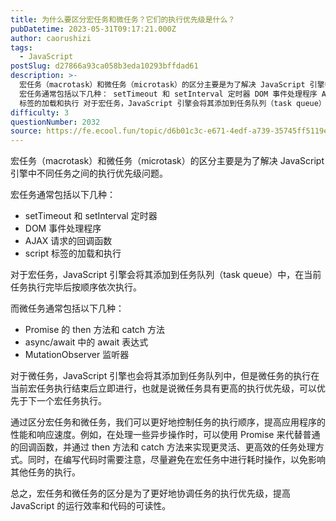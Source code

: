 ```yaml
---
title: 为什么要区分宏任务和微任务？它们的执行优先级是什么？
pubDatetime: 2023-05-31T09:17:21.000Z
author: caorushizi
tags:
  - JavaScript
postSlug: d27866a93ca058b3eda10293bffdad61
description: >-
  宏任务（macrotask）和微任务（microtask）的区分主要是为了解决 JavaScript 引擎中不同任务之间的执行优先级问题。
  宏任务通常包括以下几种： setTimeout 和 setInterval 定时器 DOM 事件处理程序 AJAX 请求的回调函数 script
  标签的加载和执行 对于宏任务，JavaScript 引擎会将其添加到任务队列（task queue）中，在当前任务
difficulty: 3
questionNumber: 2032
source: https://fe.ecool.fun/topic/d6b01c3c-e671-4edf-a739-35745ff5119e
---
```


宏任务（macrotask）和微任务（microtask）的区分主要是为了解决 JavaScript 引擎中不同任务之间的执行优先级问题。

宏任务通常包括以下几种：

- setTimeout 和 setInterval 定时器
- DOM 事件处理程序
- AJAX 请求的回调函数
- script 标签的加载和执行

对于宏任务，JavaScript 引擎会将其添加到任务队列（task queue）中，在当前任务执行完毕后按顺序依次执行。

而微任务通常包括以下几种：

- Promise 的 then 方法和 catch 方法
- async/await 中的 await 表达式
- MutationObserver 监听器

对于微任务，JavaScript 引擎也会将其添加到任务队列中，但是微任务的执行在当前宏任务执行结束后立即进行，也就是说微任务具有更高的执行优先级，可以优先于下一个宏任务执行。

通过区分宏任务和微任务，我们可以更好地控制任务的执行顺序，提高应用程序的性能和响应速度。例如，在处理一些异步操作时，可以使用 Promise 来代替普通的回调函数，并通过 then 方法和 catch 方法来实现更灵活、更高效的任务处理方式。同时，在编写代码时需要注意，尽量避免在宏任务中进行耗时操作，以免影响其他任务的执行。

总之，宏任务和微任务的区分是为了更好地协调任务的执行优先级，提高 JavaScript 的运行效率和代码的可读性。
